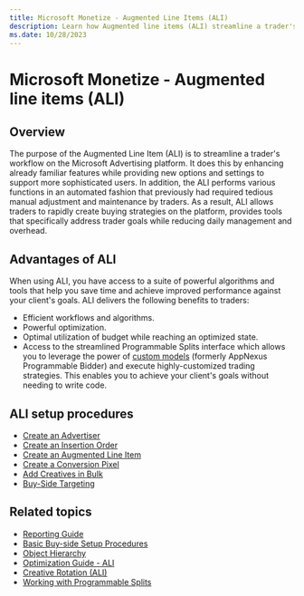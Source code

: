 ```yaml
---
title: Microsoft Monetize - Augmented Line Items (ALI)
description: Learn how Augmented line items (ALI) streamline a trader's workflow on the Microsoft Advertising platform, and advantages of using it.  
ms.date: 10/28/2023
---
```



# Microsoft Monetize - Augmented line items (ALI)

## Overview

The purpose of the Augmented Line Item (ALI) is to streamline a trader's workflow on the Microsoft Advertising platform. It does this by enhancing already familiar features while providing new options and settings to support more sophisticated users. In addition, the ALI performs various functions in an automated fashion that previously had required tedious manual adjustment and maintenance by traders. As a result, ALI allows traders to rapidly create buying strategies on the platform, provides tools that specifically address trader goals while reducing daily management and overhead.

## Advantages of ALI

When using ALI, you have access to a suite of powerful algorithms and tools that help you save time and achieve improved performance against your client's goals. ALI delivers the following benefits to traders:

- Efficient workflows and algorithms.
- Powerful optimization.
- Optimal utilization of budget while reaching an optimized state.
- Access to the streamlined Programmable Splits interface which allows you to leverage the power of [custom models](../data-science-toolkit/custom-models.md) (formerly AppNexus Programmable Bidder) and execute highly-customized trading strategies. This enables you to achieve your client's goals without needing to write code.

## ALI setup procedures

- [Create an Advertiser](create-an-advertiser.md)
- [Create an Insertion Order](create-an-insertion-order.md)
- [Create an Augmented Line Item](create-an-augmented-line-item-ali.md)
- [Create a Conversion Pixel](create-a-conversion-pixel.md)
- [Add Creatives in Bulk](add-creatives-in-bulk.md)
- [Buy-Side Targeting](buy-side-targeting.md)

## Related topics

- [Reporting Guide](reporting-guide.md)
- [Basic Buy-side Setup Procedures](basic-buy-side-setup-procedures.md)
- [Object Hierarchy](object-hierarchy.md)
- [Optimization Guide - ALI](optimization-guide-ali.md)
- [Creative Rotation (ALI)](creative-rotation-ali.md)
- [Working with Programmable Splits](working-with-programmable-splits.md)
